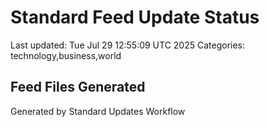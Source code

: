 # Standard Feed Update Status
Last updated: Tue Jul 29 12:55:09 UTC 2025
Categories: technology,business,world

## Feed Files Generated

Generated by Standard Updates Workflow
